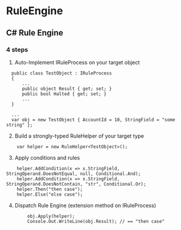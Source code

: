 # RuleEngine
## C# Rule Engine

### 4 steps

1. Auto-Implement IRuleProcess on your target object 

  ```
    public class TestObject : IRuleProcess 
    { 
        ...
        public object Result { get; set; }
        public bool Halted { get; set; }
        ...
    }

    ...  
    var obj = new TestObject { AccountId = 10, StringField = "some string" };
 ```

2. Build a strongly-typed RuleHelper of your target type
```
    var helper = new RuleHelper<TestObject>();
```  

3. Apply conditions and rules

```
    helper.AddCondition(x => x.StringField, StringOperand.DoesNotEqual, null, Conditional.And);
    helper.AddCondition(x => x.StringField, StringOperand.DoesNotContain, "str", Conditional.Or);
    helper.Then("then case");
    helper.Else("else case");
```
4. Dispatch Rule Engine (extension method on IRuleProcess)
```
        obj.Apply(helper);
        Console.Out.WriteLine(obj.Result); // == "then case"
```
